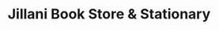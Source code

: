 ---
title: "Jillani Book Store & Stationary"
url: /karachi/jillani-book-store-und-stationary/
shop: Bücher
---